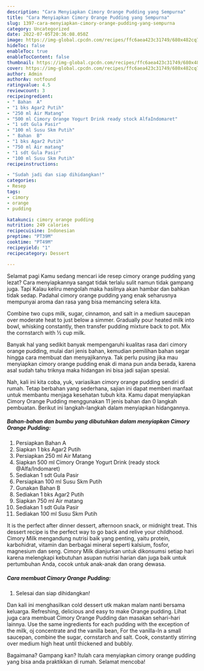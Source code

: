 ```yaml
---
description: "Cara Menyiapkan Cimory Orange Pudding yang Sempurna"
title: "Cara Menyiapkan Cimory Orange Pudding yang Sempurna"
slug: 1397-cara-menyiapkan-cimory-orange-pudding-yang-sempurna
category: Uncategorized
date: 2022-07-05T20:36:08.050Z
image: https://img-global.cpcdn.com/recipes/ffc6aea423c31749/680x482cq70/cimory-orange-pudding-foto-resep-utama.jpg
hideToc: false
enableToc: true
enableTocContent: false
thumbnail: https://img-global.cpcdn.com/recipes/ffc6aea423c31749/680x482cq70/cimory-orange-pudding-foto-resep-utama.jpg
cover: https://img-global.cpcdn.com/recipes/ffc6aea423c31749/680x482cq70/cimory-orange-pudding-foto-resep-utama.jpg
author: Admin
authorAv: notfound
ratingvalue: 4.5
reviewcount: 3
recipeingredient:
- " Bahan  A"
- "1 bks Agar2 Putih"
- "250 ml Air Matang"
- "500 ml Cimory Orange Yogurt Drink ready stock AlfaIndomaret"
- "1 sdt Gula Pasir"
- "100 ml Susu Skm Putih"
- " Bahan  B"
- "1 bks Agar2 Putih"
- "750 ml Air matang"
- "1 sdt Gula Pasir"
- "100 ml Susu Skm Putih"
recipeinstructions:

- "Sudah jadi dan siap dihidangkan!"
categories:
- Resep
tags:
- cimory
- orange
- pudding

katakunci: cimory orange pudding 
nutrition: 249 calories
recipecuisine: Indonesian
preptime: "PT39M"
cooktime: "PT49M"
recipeyield: "1"
recipecategory: Dessert

---
```



Selamat pagi Kamu sedang mencari ide resep cimory orange pudding yang lezat? Cara menyiapkannya sangat tidak terlalu sulit namun tidak gampang juga. Tapi Kalau keliru mengolah maka hasilnya akan hambar dan bahkan tidak sedap. Padahal cimory orange pudding yang enak seharusnya mempunyai aroma dan rasa yang bisa memancing selera kita.


Combine two cups milk, sugar, cinnamon, and salt in a medium saucepan over moderate heat to just below a simmer. Gradually pour heated milk into bowl, whisking constantly, then transfer pudding mixture back to pot. Mix the cornstarch with ½ cup milk.

Banyak hal yang sedikit banyak mempengaruhi kualitas rasa dari cimory orange pudding, mulai dari jenis bahan, kemudian pemilihan bahan segar hingga cara membuat dan menyajikannya. Tak perlu pusing jika mau menyiapkan cimory orange pudding enak di mana pun anda berada, karena asal sudah tahu triknya maka hidangan ini bisa jadi sajian spesial.


Nah, kali ini kita coba, yuk, variasikan cimory orange pudding sendiri di rumah. Tetap berbahan yang sederhana, sajian ini dapat memberi manfaat untuk membantu menjaga kesehatan tubuh kita. Kamu dapat menyiapkan Cimory Orange Pudding menggunakan 11 jenis bahan dan 0 langkah pembuatan. Berikut ini langkah-langkah dalam menyiapkan hidangannya.

<!--inarticleads1-->

##### Bahan-bahan dan bumbu yang dibutuhkan dalam menyiapkan Cimory Orange Pudding:

1. Persiapkan  Bahan  A
1. Siapkan 1 bks Agar2 Putih
1. Persiapkan 250 ml Air Matang
1. Siapkan 500 ml Cimory Orange Yogurt Drink (ready stock @Alfa/Indomaret)
1. Sediakan 1 sdt Gula Pasir
1. Persiapkan 100 ml Susu Skm Putih
1. Gunakan  Bahan  B
1. Sediakan 1 bks Agar2 Putih
1. Siapkan 750 ml Air matang
1. Sediakan 1 sdt Gula Pasir
1. Sediakan 100 ml Susu Skm Putih


It is the perfect after dinner dessert, afternoon snack, or midnight treat. This dessert recipe is the perfect way to go back and relive your childhood. Cimory Milk mengandung nutrisi baik yang penting, yaitu protein, karbohidrat, vitamin dan berbagai mineral seperti kalsium, fosfor, magnesium dan seng. Cimory Milk dianjurkan untuk dikonsumsi setiap hari karena melengkapi kebutuhan asupan nutrisi harian dan juga baik untuk pertumbuhan Anda, cocok untuk anak-anak dan orang dewasa. 

<!--inarticleads2-->

##### Cara membuat Cimory Orange Pudding:


1. Selesai dan siap dihidangkan!

Dan kali ini menghasilkan cold dessert utk makan malam nanti bersama keluarga. Refreshing, delicious and easy to make Orange pudding. Lihat juga cara membuat Cimory Orange Pudding dan masakan sehari-hari lainnya. Use the same ingredients for each pudding with the exception of the milk, oj concentrate and the vanilla bean, For the vanilla-In a small saucepan, combine the sugar, cornstarch and salt. Cook, constantly stirring over medium high heat until thickened and bubbly. 

Bagaimana? Gampang kan? Itulah cara menyiapkan cimory orange pudding yang bisa anda praktikkan di rumah. Selamat mencoba!
